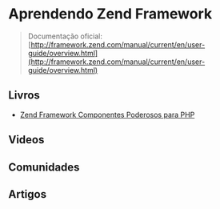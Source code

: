 # Aprendendo Zend Framework

> Documentação oficial: [http://framework.zend.com/manual/current/en/user-guide/overview.html](http://framework.zend.com/manual/current/en/user-guide/overview.html)

## Livros
* [Zend Framework Componentes Poderosos para PHP](http://www.novatec.com.br/livros/zendframework-2ed/)
## Videos

## Comunidades

## Artigos
